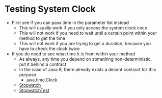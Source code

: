 # Testing System Clock

- First see if you can pass time in the parameter list instead
    - This will usually work if you only access the system clock once
    - This will not work if you need to wait until a certain point within your method to get the time
    - This will not work if you are trying to get a duration, because you have to check the clock twice
- If you do need to see what time it is from within your method
    - As always, any time you depend on something non-deterministic, put it behind a contract
    - In the case of Java 8, there already exists a decent contract for this purpose
        - java.time.Clock
    - [Stopwatch](blob/master/core/src/main/java/com/seanshubin/documentation/core/Stopwatch.java)
    - [StopwatchTest](blob/master/core/src/test/java/com/seanshubin/documentation/core/StopwatchTest.java)
